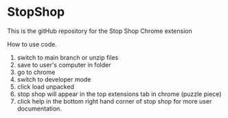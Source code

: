 # StopShop
This is the gitHub repository for the Stop Shop Chrome extension

How to use code.
1. switch to main branch or unzip files
2. save to user's computer in folder
3. go to chrome
4. switch to developer mode
5. click load unpacked
6. stop shop will appear in the top extensions tab in chrome (puzzle piece)
7. click help in the bottom right hand corner of stop shop for more user documentation.